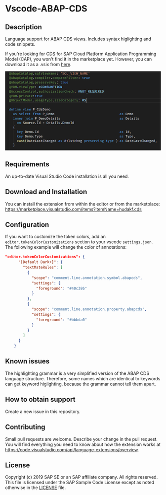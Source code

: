 # Vscode-ABAP-CDS


## Description

Language support for ABAP CDS views. Includes syntax higlighting and code snippets.

If you're looking for CDS for SAP Cloud Platform Application Programming Model (CAP), you won't find it in the marketplace yet. However, you can download it as a .vsix from [here](https://tools.hana.ondemand.com/#hanatools).

![sample screenshot](screenshot.png)

## Requirements

An up-to-date Visual Studio Code installation is all you need.

## Download and Installation

You can install the extension from within the editor or from the marketplace:
https://marketplace.visualstudio.com/items?itemName=hudakf.cds

## Configuration

If you want to customize the token colors, add an `editor.tokenColorCustomizations` section to your vscode `settings.json`. The following example will change the color of annotations:

```json
"editor.tokenColorCustomizations": {
      "[Default Dark+]": {
        "textMateRules": [
          {
            "scope": "comment.line.annotation.symbol.abapcds",
            "settings": {
              "foreground": "#40c386"
            }
          },
          {
            "scope": "comment.line.annotation.property.abapcds",
            "settings": {
              "foreground": "#bbbda0"
            }
          }
        ]
      }
    }
```

## Known issues

The highlighting grammar is a very simplified version of the ABAP CDS language structure. Therefore, some names which are identical to keywords can get keyword higlighting, because the grammar cannot tell them apart.

## How to obtain support

Create a new issue in this repository.

## Contributing

Small pull requests are welcome. Describe your change in the pull request. You will find everything you need to know about how the extension works at https://code.visualstudio.com/api/language-extensions/overview.

## License

Copyright (c) 2019 SAP SE or an SAP affiliate company. All rights reserved.
This file is licensed under the SAP Sample Code License except as noted otherwise in the [LICENSE](LICENSE) file.
